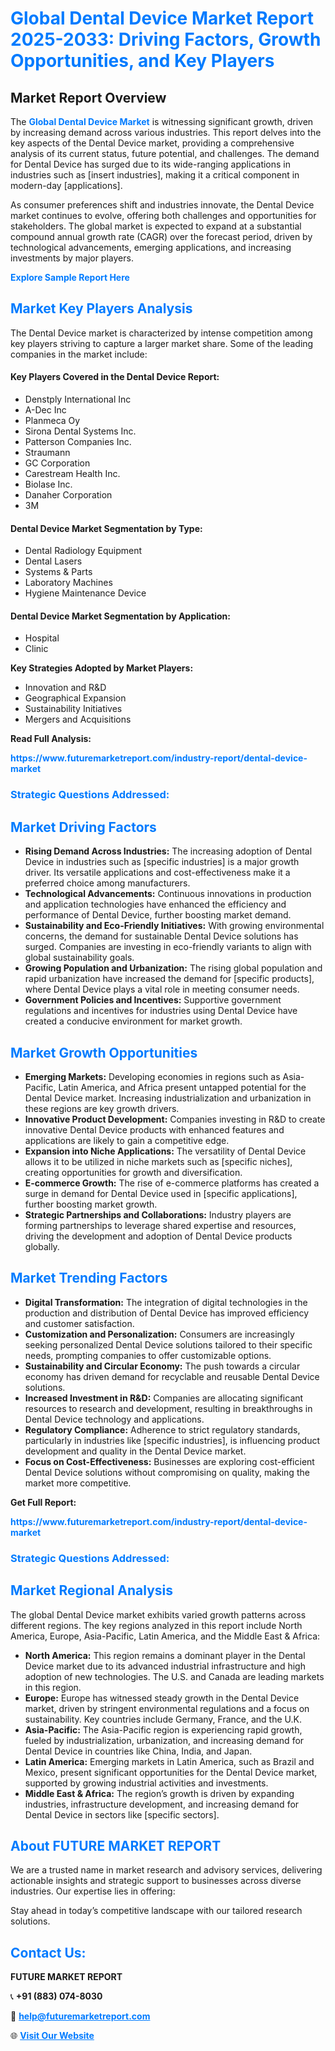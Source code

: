 <h1 style="color: #007BFF;">Global Dental Device Market Report 2025-2033: Driving Factors, Growth Opportunities, and Key Players</h1>

<section id="overview">
<h2>Market Report Overview</h2>
<p>The <a href="https://www.futuremarketreport.com/industry-report/dental-device-market" style="color: #007BFF; text-decoration: none;"><strong>Global Dental Device Market</strong></a> is witnessing significant growth, driven by increasing demand across various industries. This report delves into the key aspects of the Dental Device market, providing a comprehensive analysis of its current status, future potential, and challenges. The demand for Dental Device has surged due to its wide-ranging applications in industries such as [insert industries], making it a critical component in modern-day [applications].</p>
<p>As consumer preferences shift and industries innovate, the Dental Device market continues to evolve, offering both challenges and opportunities for stakeholders. The global market is expected to expand at a substantial compound annual growth rate (CAGR) over the forecast period, driven by technological advancements, emerging applications, and increasing investments by major players.</p>
</section>

<section id="overview">
<p><a href="https://www.futuremarketreport.com/request-sample/reportId=43479" style="color: #007BFF; text-decoration: none;"><strong>Explore Sample Report Here</strong></a></p>
</section>

<section id="key-players">
<h2 style="color: #007BFF;">Market Key Players Analysis</h2>
<p>The Dental Device market is characterized by intense competition among key players striving to capture a larger market share. Some of the leading companies in the market include:</p>
<h4>Key Players Covered in the Dental Device Report:</h4>
<ul><li>Denstply International Inc</li><li>A-Dec Inc</li><li>Planmeca Oy</li><li>Sirona Dental Systems Inc.</li><li>Patterson Companies Inc.</li><li>Straumann</li><li>GC Corporation</li><li>Carestream Health Inc.</li><li>Biolase Inc.</li><li>Danaher Corporation</li><li>3M</li></ul>
<h4>Dental Device Market Segmentation by Type:</h4>
<ul><li>Dental Radiology Equipment</li><li>Dental Lasers</li><li>Systems &amp; Parts</li><li>Laboratory Machines</li><li>Hygiene Maintenance Device</li></ul>

<h4>Dental Device Market Segmentation by Application:</h4>
<ul><li>Hospital</li><li>Clinic</li></ul>
<p><strong>Key Strategies Adopted by Market Players:</strong></p>
<ul>
<li>Innovation and R&D</li>
<li>Geographical Expansion</li>
<li>Sustainability Initiatives</li>
<li>Mergers and Acquisitions</li>
</ul>
</section>

<section>
<p><strong>Read Full Analysis: </strong></p><a href="https://www.futuremarketreport.com/industry-report/dental-device-market" style="color: #007BFF; text-decoration: none;"><strong>https://www.futuremarketreport.com/industry-report/dental-device-market</strong></a>
<h3 style="color: #007BFF;">Strategic Questions Addressed:</h3>
</section>

<section id="driving-factors">
<h2 style="color: #007BFF;">Market Driving Factors</h2>
<ul>
<li><strong>Rising Demand Across Industries:</strong> The increasing adoption of Dental Device in industries such as [specific industries] is a major growth driver. Its versatile applications and cost-effectiveness make it a preferred choice among manufacturers.</li>
<li><strong>Technological Advancements:</strong> Continuous innovations in production and application technologies have enhanced the efficiency and performance of Dental Device, further boosting market demand.</li>
<li><strong>Sustainability and Eco-Friendly Initiatives:</strong> With growing environmental concerns, the demand for sustainable Dental Device solutions has surged. Companies are investing in eco-friendly variants to align with global sustainability goals.</li>
<li><strong>Growing Population and Urbanization:</strong> The rising global population and rapid urbanization have increased the demand for [specific products], where Dental Device plays a vital role in meeting consumer needs.</li>
<li><strong>Government Policies and Incentives:</strong> Supportive government regulations and incentives for industries using Dental Device have created a conducive environment for market growth.</li>
</ul>
</section>

<section id="growth-opportunities">
<h2 style="color: #007BFF;">Market Growth Opportunities</h2>
<ul>
<li><strong>Emerging Markets:</strong> Developing economies in regions such as Asia-Pacific, Latin America, and Africa present untapped potential for the Dental Device market. Increasing industrialization and urbanization in these regions are key growth drivers.</li>
<li><strong>Innovative Product Development:</strong> Companies investing in R&D to create innovative Dental Device products with enhanced features and applications are likely to gain a competitive edge.</li>
<li><strong>Expansion into Niche Applications:</strong> The versatility of Dental Device allows it to be utilized in niche markets such as [specific niches], creating opportunities for growth and diversification.</li>
<li><strong>E-commerce Growth:</strong> The rise of e-commerce platforms has created a surge in demand for Dental Device used in [specific applications], further boosting market growth.</li>
<li><strong>Strategic Partnerships and Collaborations:</strong> Industry players are forming partnerships to leverage shared expertise and resources, driving the development and adoption of Dental Device products globally.</li>
</ul>
</section>

<section id="trending-factors">
<h2 style="color: #007BFF;">Market Trending Factors</h2>
<ul>
<li><strong>Digital Transformation:</strong> The integration of digital technologies in the production and distribution of Dental Device has improved efficiency and customer satisfaction.</li>
<li><strong>Customization and Personalization:</strong> Consumers are increasingly seeking personalized Dental Device solutions tailored to their specific needs, prompting companies to offer customizable options.</li>
<li><strong>Sustainability and Circular Economy:</strong> The push towards a circular economy has driven demand for recyclable and reusable Dental Device solutions.</li>
<li><strong>Increased Investment in R&D:</strong> Companies are allocating significant resources to research and development, resulting in breakthroughs in Dental Device technology and applications.</li>
<li><strong>Regulatory Compliance:</strong> Adherence to strict regulatory standards, particularly in industries like [specific industries], is influencing product development and quality in the Dental Device market.</li>
<li><strong>Focus on Cost-Effectiveness:</strong> Businesses are exploring cost-efficient Dental Device solutions without compromising on quality, making the market more competitive.</li>
</ul>
</section>

<section>
<p><strong>Get Full Report: </strong></p><a href="https://www.futuremarketreport.com/industry-report/dental-device-market" style="color: #007BFF; text-decoration: none;"><strong>https://www.futuremarketreport.com/industry-report/dental-device-market</strong></a>
<h3 style="color: #007BFF;">Strategic Questions Addressed:</h3>
</section>


<section id="regional-analysis">
<h2 style="color: #007BFF;">Market Regional Analysis</h2>
<p>The global Dental Device market exhibits varied growth patterns across different regions. The key regions analyzed in this report include North America, Europe, Asia-Pacific, Latin America, and the Middle East & Africa:</p>
<ul>
<li><strong>North America:</strong> This region remains a dominant player in the Dental Device market due to its advanced industrial infrastructure and high adoption of new technologies. The U.S. and Canada are leading markets in this region.</li>
<li><strong>Europe:</strong> Europe has witnessed steady growth in the Dental Device market, driven by stringent environmental regulations and a focus on sustainability. Key countries include Germany, France, and the U.K.</li>
<li><strong>Asia-Pacific:</strong> The Asia-Pacific region is experiencing rapid growth, fueled by industrialization, urbanization, and increasing demand for Dental Device in countries like China, India, and Japan.</li>
<li><strong>Latin America:</strong> Emerging markets in Latin America, such as Brazil and Mexico, present significant opportunities for the Dental Device market, supported by growing industrial activities and investments.</li>
<li><strong>Middle East & Africa:</strong> The region’s growth is driven by expanding industries, infrastructure development, and increasing demand for Dental Device in sectors like [specific sectors].</li>
</ul>
</section>

<footer>
<h2 style="color: #007BFF;">About FUTURE MARKET REPORT</h2>
<p>We are a trusted name in market research and advisory services, delivering actionable insights and strategic support to businesses across diverse industries. Our expertise lies in offering:</p>

<p>Stay ahead in today’s competitive landscape with our tailored research solutions.</p>

<h2 style="color: #007BFF;">Contact Us:</h2>
<p><strong>FUTURE MARKET REPORT</strong></p>
<p>📞 <strong>+91 (883) 074-8030</strong></p>
<p>📧 <strong><a href="mailto:help@futuremarketreport.com" style="color: #007BFF;">help@futuremarketreport.com</a></strong></p>
<p>🌐 <strong><a href="https://www.futuremarketreport.com/" style="color: #007BFF;">Visit Our Website</a></strong></p>
</footer>